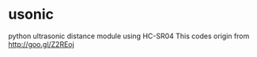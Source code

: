 # usonic
python ultrasonic distance module using HC-SR04
This codes origin from http://goo.gl/Z2REoj
